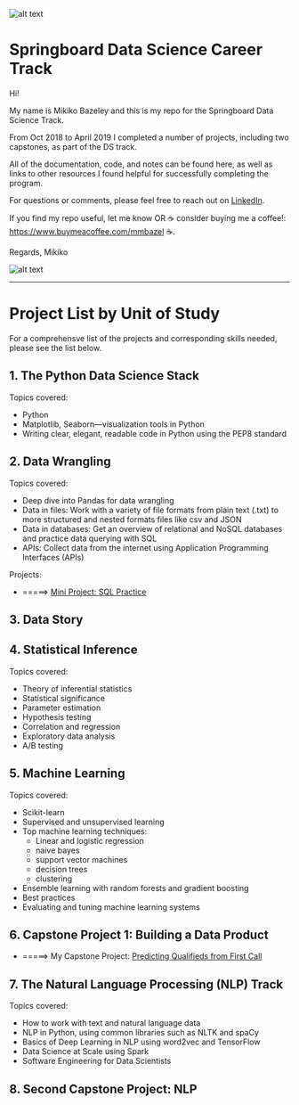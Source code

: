 ![alt text](
       https://github.com/MMBazel/springboard-program/blob/master/0.jpg
      )


# Springboard Data Science Career Track

Hi!

My name is Mikiko Bazeley and this is my repo for the Springboard Data Science Track. 

From Oct 2018 to April 2019 I completed a number of projects, including two capstones, as part of the DS track. 

All of the documentation, code, and notes can be found here, as well as links to other resources I found helpful for successfully completing the program. 

For questions or comments, please feel free to reach out on [LinkedIn](https://www.linkedin.com/in/mikikobazeley/). 

If you find my repo useful, let me know OR ☕ consider buying me a coffee!: https://www.buymeacoffee.com/mmbazel ☕.

Regards,
Mikiko

![alt text](
       https://github.com/MMBazel/springboard-program/blob/master/Additional%20Resources/profile_pic_jpeg.jpg?raw=true
      )


--------------------------------------------------------------------------------------------------------------------------------
# Project List by Unit of Study

For a comprehensve list of the projects and corresponding skills needed, please see the list below.

## 1. The Python Data Science Stack
Topics covered: 
* Python      
* Matplotlib, Seaborn—visualization tools in Python  
* Writing clear, elegant, readable code
       in Python using the PEP8 standard

## 2. Data Wrangling
Topics covered:
* Deep dive into Pandas for data wrangling
* Data in files: Work with a variety of file formats from plain text (.txt) to more structured and nested formats files like csv and JSON
* Data in databases: Get an overview of relational and NoSQL databases and practice data querying with SQL
* APIs: Collect data from the internet using Application Programming Interfaces (APIs)

Projects:
* =====> [Mini Project: SQL Practice](https://github.com/MMBazel/springboard-program/tree/master/mini-projects/Ch%205%20-%20Data%20Wrangling/5.3%20SQL%20Practice)



## 3. Data Story

## 4. Statistical Inference
Topics covered:
* Theory of inferential statistics
* Statistical significance
* Parameter estimation
* Hypothesis testing
* Correlation and regression
* Exploratory data analysis
* A/B testing


## 5. Machine Learning
Topics covered:
* Scikit-learn
* Supervised and unsupervised learning
* Top machine learning techniques:
	* Linear and logistic regression 
	* naive bayes
	* support vector machines
	* decision trees 
	* clustering
* Ensemble learning with random forests and gradient boosting
* Best practices
* Evaluating and tuning machine learning systems



## 6. Capstone Project 1: Building a Data Product
	      
* =====> My Capstone Project: [Predicting Qualifieds from First Call](https://github.com/MMBazel/springboard-program/tree/master/capstone1)


## 7. The Natural Language Processing (NLP) Track

Topics covered:
* How to work with text and natural language data
* NLP in Python, using common libraries such as NLTK and spaCy
* Basics of Deep Learning in NLP using word2vec and TensorFlow 
* Data Science at Scale using Spark
* Software Engineering for Data Scientists


## 8. Second Capstone Project: NLP



